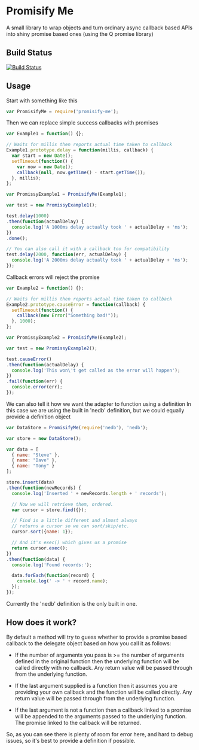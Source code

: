 # Promisify Me

A small library to wrap objects and turn ordinary async callback based APIs into
shiny promise based ones (using the Q promise library)

## Build Status
[![Build Status](https://travis-ci.org/surevine/promisify-me.svg?branch=master)](https://travis-ci.org/surevine/promisify-me)

## Usage
Start with something like this
```js
var PromisifyMe = require('promisify-me');
```
Then we can replace simple success callbacks with promises
```js
var Example1 = function() {};

// Waits for millis then reports actual time taken to callback
Example1.prototype.delay = function(millis, callback) {
  var start = new Date();
  setTimeout(function() {
    var now = new Date();
    callback(null, now.getTime() - start.getTime());
  }, millis);
};

var PromissyExample1 = PromisifyMe(Example1);

var test = new PromissyExample1();

test.delay(1000)
.then(function(actualDelay) {
  console.log('A 1000ms delay actually took ' + actualDelay + 'ms');
})
.done();

// You can also call it with a callback too for compatibility
test.delay(2000, function(err, actualDelay) {
  console.log('A 2000ms delay actually took ' + actualDelay + 'ms');
});
```

Callback errors will reject the promise
```js
var Example2 = function() {};

// Waits for millis then reports actual time taken to callback
Example2.prototype.causeError = function(callback) {
  setTimeout(function() {
    callback(new Error("Something bad!"));
  }, 1000);
};

var PromissyExample2 = PromisifyMe(Example2);

var test = new PromissyExample2();

test.causeError()
.then(function(actualDelay) {
  console.log('This won\'t get called as the error will happen');
})
.fail(function(err) {
  console.error(err);
});
```

We can also tell it how we want the adapter to function using a definition
In this case we are using the built in 'nedb' definition, but we could equally
provide a definition object
```js
var DataStore = PromisifyMe(require('nedb'), 'nedb');

var store = new DataStore();

var data = [
  { name: "Steve" },
  { name: "Dave" },
  { name: "Tony" }
];

store.insert(data)
.then(function(newRecords) {
  console.log('Inserted ' + newRecords.length + ' records');

  // Now we will retrieve them, ordered.
  var cursor = store.find({});

  // Find is a little different and almost always
  // returns a cursor so we can sort/skip/etc.
  cursor.sort({name: 1});

  // And it's exec() which gives us a promise
  return cursor.exec();
})
.then(function(data) {
  console.log('Found records:');

  data.forEach(function(record) {
    console.log(' -> ' + record.name);
  });
});
```

Currently the 'nedb' definition is the only built in one.

## How does it work?
By default a method will try to guess whether to provide a promise
based callback to the delegate object based on how you call it as follows:

* If the number of arguments you pass is >= the number of arguments defined in
the original function then the underlying function will be called directly with
no callback. Any return value will be passed through from the underlying
function.

* If the last argument supplied is a function then it assumes you are providing
your own callback and the function will be called directly. Any return value
will be passed through from the underlying function.

* If the last argument is not a function then a callback linked to a promise
will be appended to the arguments passed to the underlying function. The promise
linked to the callback will be returned.

So, as you can see there is plenty of room for error here, and hard to debug
issues, so it's best to provide a definition if possible.
